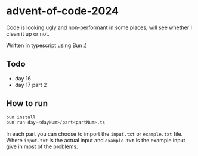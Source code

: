 # advent-of-code-2024

Code is looking ugly and non-performant in some places, will see whether I clean it up or not.

Written in typescript using Bun :)

## Todo

- day 16
- day 17 part 2

## How to run

```bash
bun install
bun run day-<dayNum>/part<partNum>.ts
```

In each part you can choose to import the `input.txt` or `example.txt` file. Where `input.txt` is the actual input and `example.txt` is the example input give in most of the problems.
